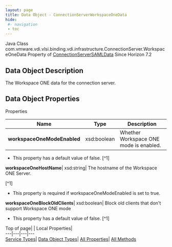 ```yaml
---
layout: page
title: Data Object - ConnectionServerWorkspaceOneData
hide:
 #- navigation
 - toc
---
```






Java Class
    com.vmware.vdi.vlsi.binding.vdi.infrastructure.ConnectionServer.WorkspaceOneData
Property of
     [ConnectionServerSAMLData](vdi.infrastructure.ConnectionServer.SAMLData.md#field_detail)
Since 
    Horizon 7.2

## Data Object Description 

The Workspace ONE data for the connection server. 

## Data Object Properties

Properties

Name |  Type |  Description   
---|---|---  
**workspaceOneModeEnabled**|  xsd:boolean|  Whether Workspace ONE mode is enabled.   


  * This property has a default value of false.
[^1]

  
**workspaceOneHostName**|  xsd:string|  The hostname of the Workspace ONE Server.   


[^1]
  * This property is required if workspaceOneModeEnabled is set to true.

  
**workspaceOneBlockOldClients**|  xsd:boolean|  Block old clients that don't support Workspace ONE mode   


  * This property has a default value of false.
[^1]

  
  
  
Top of page| | Local Properties|   
---|---|---|---  
[Service Types](index-mo_types.md)| [Data Object Types](index-do_types.md)| [All Properties](index-properties.md)| [All Methods](index-methods.md)  
  
  

